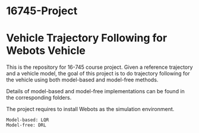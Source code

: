 # 16745-Project
# Vehicle Trajectory Following for Webots Vehicle

This is the repository for 16-745 course project. Given a reference trajectory and a vehicle model, the goal of this project is to do trajectory following for the vehicle using both model-based and model-free methods.

Details of model-based and model-free implementations can be found in the corresponding folders.

The project requires to install Webots as the simulation environment.

```
Model-based: LQR
Model-free: DRL
```


